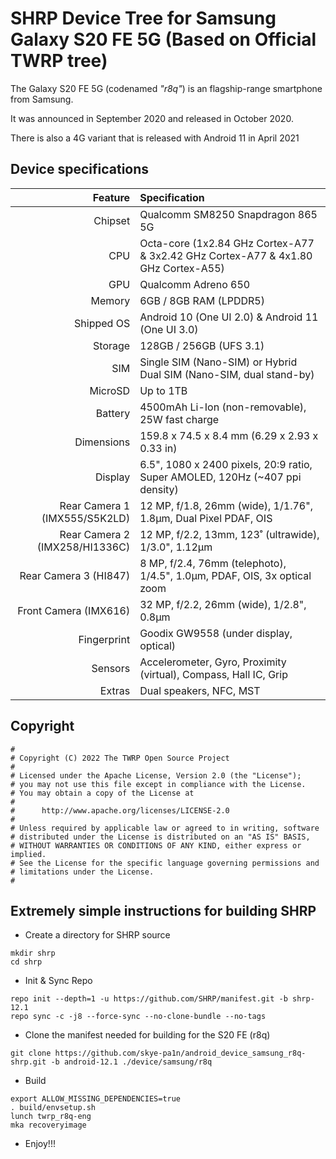 # SHRP Device Tree for Samsung Galaxy S20 FE 5G (Based on Official TWRP tree)

The Galaxy S20 FE 5G (codenamed _"r8q"_) is an flagship-range smartphone from Samsung.

It was announced in September 2020 and released in October 2020.

There is also a 4G variant that is released with Android 11 in April 2021

## Device specifications

| Feature                        | Specification                                                                             |
| -----------------------------: | :---------------------------------------------------------------------------------------- |
| Chipset                        | Qualcomm SM8250 Snapdragon 865 5G                                                         |
| CPU                            | Octa-core (1x2.84 GHz Cortex-A77 & 3x2.42 GHz Cortex-A77 & 4x1.80 GHz Cortex-A55)         |
| GPU                            | Qualcomm Adreno 650                                                                       |
| Memory                         | 6GB / 8GB RAM (LPDDR5)                                                                    |
| Shipped OS                     | Android 10 (One UI 2.0) & Android 11 (One UI 3.0)                                         |
| Storage                        | 128GB / 256GB (UFS 3.1)                                                                   |
| SIM                            | Single SIM (Nano-SIM) or Hybrid Dual SIM (Nano-SIM, dual stand-by)                        |
| MicroSD                        | Up to 1TB                                                                                 |
| Battery                        | 4500mAh Li-Ion (non-removable), 25W fast charge                                           |
| Dimensions                     | 159.8 x 74.5 x 8.4 mm (6.29 x 2.93 x 0.33 in)                                             |
| Display                        | 6.5", 1080 x 2400 pixels, 20:9 ratio, Super AMOLED, 120Hz (~407 ppi density)              |
| Rear Camera 1 (IMX555/S5K2LD)  | 12 MP, f/1.8, 26mm (wide), 1/1.76", 1.8µm, Dual Pixel PDAF, OIS                           |
| Rear Camera 2 (IMX258/HI1336C) | 12 MP, f/2.2, 13mm, 123˚ (ultrawide), 1/3.0", 1.12µm                                      |
| Rear Camera 3 (HI847)          | 8 MP, f/2.4, 76mm (telephoto), 1/4.5", 1.0µm, PDAF, OIS, 3x optical zoom                  |
| Front Camera (IMX616)          | 32 MP, f/2.2, 26mm (wide), 1/2.8", 0.8µm                                                  |
| Fingerprint                    | Goodix GW9558 (under display, optical)                                                    |
| Sensors                        | Accelerometer, Gyro, Proximity (virtual), Compass, Hall IC, Grip                          |
| Extras                         | Dual speakers, NFC, MST                                                                   |

## Copyright

```
#
# Copyright (C) 2022 The TWRP Open Source Project
#
# Licensed under the Apache License, Version 2.0 (the "License");
# you may not use this file except in compliance with the License.
# You may obtain a copy of the License at
#
#      http://www.apache.org/licenses/LICENSE-2.0
#
# Unless required by applicable law or agreed to in writing, software
# distributed under the License is distributed on an "AS IS" BASIS,
# WITHOUT WARRANTIES OR CONDITIONS OF ANY KIND, either express or implied.
# See the License for the specific language governing permissions and
# limitations under the License.
#
```
## Extremely simple instructions for building SHRP
- Create a directory for SHRP source
```
mkdir shrp
cd shrp
```
- Init & Sync Repo
```
repo init --depth=1 -u https://github.com/SHRP/manifest.git -b shrp-12.1
repo sync -c -j8 --force-sync --no-clone-bundle --no-tags
```
- Clone the manifest needed for building for the S20 FE (r8q)
```
git clone https://github.com/skye-pa1n/android_device_samsung_r8q-shrp.git -b android-12.1 ./device/samsung/r8q
```
- Build
```
export ALLOW_MISSING_DEPENDENCIES=true
. build/envsetup.sh
lunch twrp_r8q-eng
mka recoveryimage
```
- Enjoy!!!
